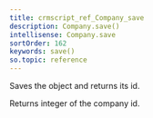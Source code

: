 ```yaml
---
title: crmscript_ref_Company_save
description: Company.save()
intellisense: Company.save
sortOrder: 162
keywords: save()
so.topic: reference
---
```


Saves the object and returns its id.

Returns integer of the company id.


